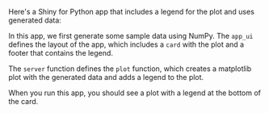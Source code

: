 Here's a Shiny for Python app that includes a legend for the plot and uses generated data:



In this app, we first generate some sample data using NumPy. The `app_ui` defines the layout of the app, which includes a `card` with the plot and a footer that contains the legend.

The `server` function defines the `plot` function, which creates a matplotlib plot with the generated data and adds a legend to the plot.

When you run this app, you should see a plot with a legend at the bottom of the card.